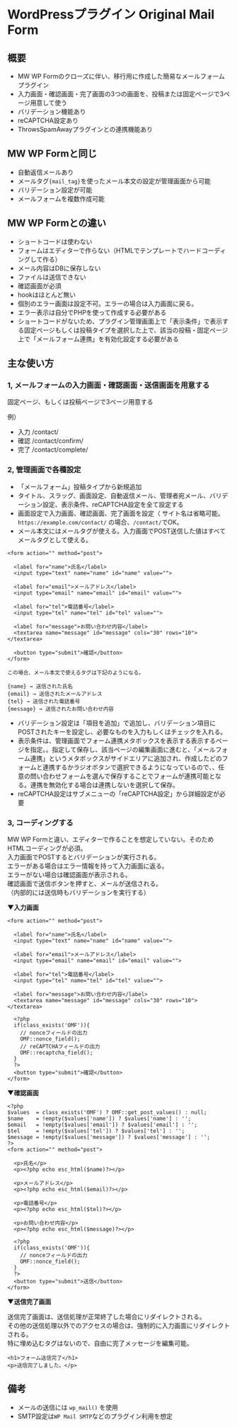 # WordPressプラグイン Original Mail Form 

## 概要
- MW WP Formのクローズに伴い、移行用に作成した簡易なメールフォームプラグイン
- 入力画面・確認画面・完了画面の3つの画面を、投稿または固定ページで3ページ用意して使う
- バリデーション機能あり
- reCAPTCHA設定あり
- ThrowsSpamAwayプラグインとの連携機能あり

## MW WP Formと同じ
- 自動返信メールあり
- メールタグ`{mail_tag}`を使ったメール本文の設定が管理画面から可能
- バリデーション設定が可能
- メールフォームを複数作成可能

## MW WP Formとの違い
- ショートコードは使わない
- フォームはエディターで作らない（HTMLでテンプレートでハードコーディングして作る）
- メール内容はDBに保存しない
- ファイルは送信できない
- 確認画面が必須
- hookはほとんど無い
- 個別のエラー画面は設定不可。エラーの場合は入力画面に戻る。
- エラー表示は自分でPHPを使って作成する必要がある
- ショートコードがないため、プラグイン管理画面上で「表示条件」で表示する固定ページもしくは投稿タイプを選択した上で、該当の投稿・固定ページ上で「メールフォーム連携」を有効化設定する必要がある

## 主な使い方

### 1, メールフォームの入力画面・確認画面・送信画面を用意する

固定ページ、もしくは投稿ページで3ページ用意する

例）

- 入力 /contact/
- 確認 /contact/confirm/
- 完了 /contact/complete/

### 2, 管理画面で各種設定
- 「メールフォーム」投稿タイプから新規追加
- タイトル、スラッグ、画面設定、自動返信メール、管理者宛メール、バリデーション設定、表示条件、reCAPTCHA設定を全て設定する
- 画面設定で入力画面、確認画面、完了画面を設定（ サイト名は省略可能。`https://example.com/contact/` の場合、`/contact/`でOK。
- メール本文にはメールタグが使える。入力画面でPOST送信した値はすべてメールタグとして使える。

```
<form action="" method="post">

  <label for="name">氏名</label>
  <input type="text" name="name" id="name" value="">

  <label for="email">メールアドレス</label>
  <input type="email" name="email" id="email" value="">

  <label for="tel">電話番号</label>
  <input type="tel" name="tel" id="tel" value="">

  <label for="message">お問い合わせ内容</label>
  <textarea name="message" id="message" cols="30" rows="10"></textarea>

  <button type="submit">確認</button>
</form>

この場合、メール本文で使えるタグは下記のようになる。

{name} → 送信された氏名
{email} → 送信されたメールアドレス
{tel} → 送信された電話番号
{message} → 送信されたお問い合わせ内容

```

- バリデーション設定は「項目を追加」で追加し、バリデーション項目にPOSTされたキーを設定し、必要なものを入力もしくはチェックを入れる。
- 表示条件は、管理画面でフォーム連携メタボックスを表示する表示するページを指定。。指定して保存し、該当ページの編集画面に進むと、「メールフォーム連携」というメタボックスがサイドエリアに追加され、作成したどのフォームと連携するかラジオボタンで選択できるようになっているので、、任意の問い合わせフォームを選んで保存することでフォームが連携可能となる。連携を無効化する場合は連携しないを選択して保存。
- reCAPTCHA設定はサブメニューの「reCAPTCHA設定」から詳細設定が必要


### 3, コーディングする

MW WP Formと違い、エディターで作ることを想定していない。そのためHTMLコーディングが必須。<br>
入力画面でPOSTするとバリデーションが実行される。<br>
エラーがある場合はエラー情報を持って入力画面に返る。<br>
エラーがない場合は確認画面が表示される。<br>
確認画面で送信ボタンを押すと、メールが送信される。<br>
（内部的には送信時もバリデーションを実行する）<br>

**▼入力画面**

```
<form action="" method="post">

  <label for="name">氏名</label>
  <input type="text" name="name" id="name" value="">

  <label for="email">メールアドレス</label>
  <input type="email" name="email" id="email" value="">

  <label for="tel">電話番号</label>
  <input type="tel" name="tel" id="tel" value="">

  <label for="message">お問い合わせ内容</label>
  <textarea name="message" id="message" cols="30" rows="10"></textarea>

  <?php
  if(class_exists('OMF')){
    // nonceフィールドの出力
    OMF::nonce_field();
    // reCAPTCHAフィールドの出力
    OMF::recaptcha_field();
  }
  ?>
  <button type="submit">確認</button>
</form>
```

**▼確認画面**

```
<?php
$values  = class_exists('OMF') ? OMF::get_post_values() : null;
$name    = !empty($values['name']) ? $values['name'] : '';
$email   = !empty($values['email']) ? $values['email'] : '';
$tel     = !empty($values['tel']) ? $values['tel'] : '';
$message = !empty($values['message']) ? $values['message'] : '';
?>
<form action="" method="post">

  <p>氏名</p>
  <p><?php echo esc_html($name)?></p>

  <p>メールアドレス</p>
  <p><?php echo esc_html($email)?></p>

  <p>電話番号</p>
  <p><?php echo esc_html($tel)?></p>

  <p>お問い合わせ内容</p>
  <p><?php echo esc_html($message)?></p>

  <?php
  if(class_exists('OMF')){
    // nonceフィールドの出力
    OMF::nonce_field();
  }
  ?>
  <button type="submit">送信</button>
</form>
```

**▼送信完了画面**

送信完了画面は、送信処理が正常終了した場合にリダイレクトされる。<br>
その他の送信処理以外でのアクセスの場合は、強制的に入力画面にリダイレクトされる。<br>
特に埋め込むタグはないので、自由に完了メッセージを編集可能。
```
<h1>フォーム送信完了</h1>
<p>送信完了しました。</p>
```

## 備考
- メールの送信には `wp_mail()` を使用
- SMTP設定は`WP Mail SMTP`などのプラグイン利用を想定